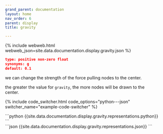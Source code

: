 ```yaml
---
grand_parent: documentation
layout: home
nav_order: 6
parent: display
title: gravity

---
```


{% include webweb.html webweb_json=site.data.documentation.display.gravity.json %}

```json
type: positive non-zero float
synonyms: g
default: 0.1
````
we can change the strength of the force pulling nodes to the center.



the greater the value for `gravity`, the more nodes will be drawn to the center.

{% include code_switcher.html code_options="python---json" switcher_name="example-code-switcher" %}
<div class='select-code-block example-code-switcher python-code-block select-code-block-visible'></div>
```python
{{site.data.documentation.display.gravity.representations.python}}
```
<div class='select-code-block example-code-switcher json-code-block'></div>
```json
{{site.data.documentation.display.gravity.representations.json}}
```